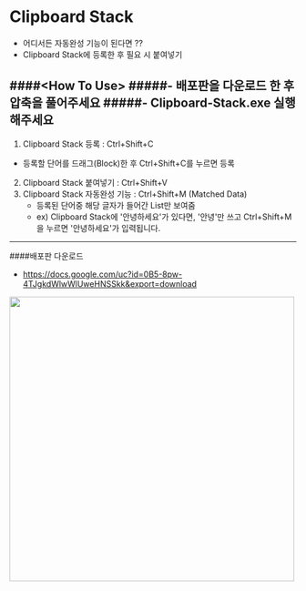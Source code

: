 # Clipboard Stack

  - 어디서든 자동완성 기능이 된다면 ??
  - Clipboard Stack에 등록한 후 필요 시 붙여넣기 

####&lt;How To Use>
#####- 배포판을 다운로드 한 후 압축을 풀어주세요
#####- Clipboard-Stack.exe 실행해주세요
---

 1. Clipboard Stack 등록 : Ctrl+Shift+C
   - 등록할 단어를 드래그(Block)한 후 Ctrl+Shift+C를 누르면 등록
 2. Clipboard Stack 붙여넣기 : Ctrl+Shift+V
 3. Clipboard Stack 자동완성 기능 : Ctrl+Shift+M (Matched Data)
    - 등록된 단어중 해당 글자가 들어간 List만 보여줌 
    - ex) Clipboard Stack에 '안녕하세요'가 있다면, '안녕'만 쓰고 Ctrl+Shift+M을 누르면 '안녕하세요'가 입력됩니다.

---

####배포판 다운로드
 - https://docs.google.com/uc?id=0B5-8pw-4TJgkdWlwWlUweHNSSkk&export=download
  
<img src="https://raw.githubusercontent.com/DaJeong-Lee/dajeong-lee.github.com/master/images/clipboardStack1.png" width="500">
